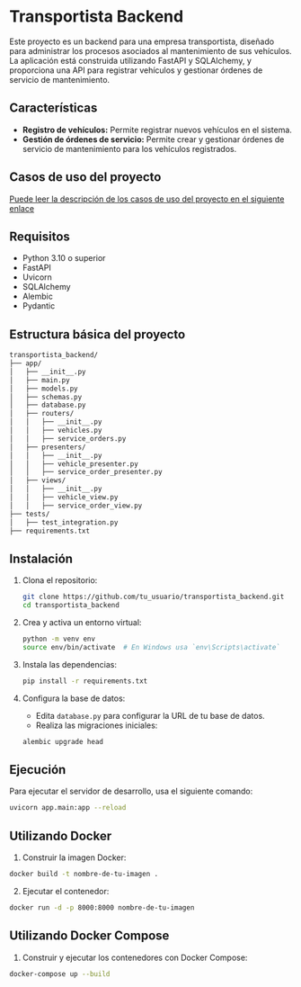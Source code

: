 # Transportista Backend

Este proyecto es un backend para una empresa transportista, diseñado para administrar los procesos asociados al mantenimiento de sus vehículos. La aplicación está construida utilizando FastAPI y SQLAlchemy, y proporciona una API para registrar vehículos y gestionar órdenes de servicio de mantenimiento.

## Características

- **Registro de vehículos:** Permite registrar nuevos vehículos en el sistema.
- **Gestión de órdenes de servicio:** Permite crear y gestionar órdenes de servicio de mantenimiento para los vehículos registrados.

## Casos de uso del proyecto

[Puede leer la descripción de los casos de uso del proyecto en el siguiente enlace](https://docs.google.com/document/d/1rc_qwah9lSTGPdX6mdccUc8dwKAVXa7yAI17hzhXfYY/edit?hl=es)


## Requisitos

- Python 3.10 o superior
- FastAPI
- Uvicorn
- SQLAlchemy
- Alembic
- Pydantic

## Estructura básica del proyecto

```sh
transportista_backend/
├── app/
│   ├── __init__.py
│   ├── main.py
│   ├── models.py
│   ├── schemas.py
│   ├── database.py
│   ├── routers/
│   │   ├── __init__.py
│   │   ├── vehicles.py
│   │   ├── service_orders.py
│   ├── presenters/
│   │   ├── __init__.py
│   │   ├── vehicle_presenter.py
│   │   ├── service_order_presenter.py
│   ├── views/
│   │   ├── __init__.py
│   │   ├── vehicle_view.py
│   │   ├── service_order_view.py
├── tests/
│   ├── test_integration.py
├── requirements.txt
```

## Instalación

1. Clona el repositorio:

    ```sh
    git clone https://github.com/tu_usuario/transportista_backend.git
    cd transportista_backend
    ```

2. Crea y activa un entorno virtual:

    ```sh
    python -m venv env
    source env/bin/activate  # En Windows usa `env\Scripts\activate`
    ```

3. Instala las dependencias:

    ```sh
    pip install -r requirements.txt
    ```

4. Configura la base de datos:

    - Edita `database.py` para configurar la URL de tu base de datos.
    - Realiza las migraciones iniciales:

    ```sh
    alembic upgrade head
    ```

## Ejecución

Para ejecutar el servidor de desarrollo, usa el siguiente comando:

```sh
uvicorn app.main:app --reload
```

## Utilizando Docker
1. Construir la imagen Docker:
```sh
docker build -t nombre-de-tu-imagen .
```

2. Ejecutar el contenedor:
```sh
docker run -d -p 8000:8000 nombre-de-tu-imagen
```

## Utilizando Docker Compose

1. Construir y ejecutar los contenedores con Docker Compose:
```sh
docker-compose up --build
```